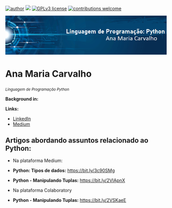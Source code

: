 [![author](https://img.shields.io/badge/author-AnaMariaCarvalho-red.svg)](https://www.linkedin.com/in/carvalhoanamaria/) [![](https://img.shields.io/badge/python-3.7+-blue.svg)](https://www.python.org/downloads/release/python-365/) [![GPLv3 license](https://img.shields.io/badge/License-GPLv3-blue.svg)](http://perso.crans.org/besson/LICENSE.html) [![contributions welcome](https://img.shields.io/badge/contributions-welcome-brightgreen.svg?style=flat)](https://github.com/carvalhoanamaria)

<p align="center">
  <img src="banne.png" >
</p>


# Ana Maria Carvalho
<sub>*Linguagem de Programação Python*</sub>


**Background in:** 

**Links:**
* [LinkedIn](https://www.linkedin.com/in/carvalhoanamaria/)
* [Medium](https://medium.com/@anamariasous_)

## Artigos abordando assuntos relacionado ao Python:
*  Na plataforma Medium:
* **Python: Tipos de dados:** https://bit.ly/3c90SMg
* **Python - Manipulando Tuplas:** https://bit.ly/2VlApnX

*  Na plataforma Colaboratory
* **Python - Manipulando Tuplas:** https://bit.ly/2VSKaeE


